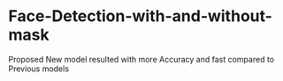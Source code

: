 # Face-Detection-with-and-without-mask
Proposed New model resulted with more Accuracy and fast compared to Previous models

